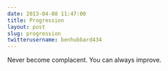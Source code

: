 ```yaml
---
date: 2013-04-08 11:47:00
title: Progression
layout: post
slug: progression
twitterusername: benhubbard434 
---
```


Never become complacent. You can always improve.